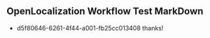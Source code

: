 ## OpenLocalization Workflow Test MarkDown
* d5f80646-6261-4f44-a001-fb25cc013408 thanks!

<!--HONumber=Jul16_HO2-->


